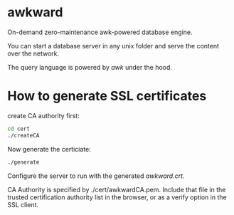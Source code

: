 # awkward

On-demand zero-maintenance awk-powered database engine.

You can start a database server in any unix folder
and serve the content over the network.

The query language is powered by *awk* under the hood.

# How to generate SSL certificates

create CA authority first:

```bash
cd cert
./createCA
```

Now generate the certiciate:
```bash
./generate
```

Configure the server to run with the generated *awkward.crt*.

CA Authority is specified by ./cert/awkwardCA.pem.
Include that file in the trusted certification authority list in the browser,
or as a verify option in the SSL client.

